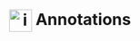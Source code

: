 <h1 align="center">
    <img src="https://cdn2.iconfinder.com/data/icons/circle-icons-1/64/email-512.png" alt="image example" align="center" width="40px">
    Annotations
</h1>